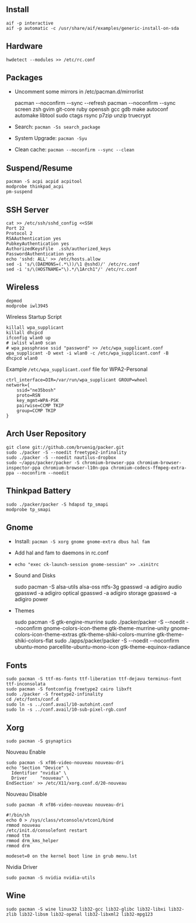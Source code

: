 Install
-------

    aif -p interactive
    aif -p automatic -c /usr/share/aif/examples/generic-install-on-sda

Hardware
--------

    hwdetect --modules >> /etc/rc.conf

Packages
--------

* Uncomment some mirrors in /etc/pacman.d/mirrorlist

    pacman --noconfirm --sync --refresh
    pacman --noconfirm --sync screen zsh gvim git-core ruby openssh gcc gdb make autoconf automake libtool sudo ctags rsync p7zip unzip truecrypt

* Search: `pacman -Ss search_package`
* System Upgrade: `pacman -Syu`
* Clean cache: `pacman --noconfirm --sync --clean`

Suspend/Resume
--------------

    pacman -S acpi acpid acpitool
    modprobe thinkpad_acpi
    pm-suspend

SSH Server
----------

    cat >> /etc/ssh/sshd_config <<SSH
    Port 22
    Protocol 2
    RSAAuthentication yes
    PubkeyAuthentication yes
    AuthorizedKeysFile	.ssh/authorized_keys
    PasswordAuthentication yes
    echo 'sshd: ALL' >> /etc/hosts.allow
    sed -i 's/\(DAEMONS=(.*\))/\1 @sshd)/' /etc/rc.conf
    sed -i 's/\(HOSTNAME="\).*/\1Arch1"/' /etc/rc.conf

Wireless
--------

    depmod
    modprobe iwl3945

Wireless Startup Script

    killall wpa_supplicant
    killall dhcpcd
    ifconfig wlan0 up
    # iwlist wlan0 scan
    # wpa_passphrase ssid "password" >> /etc/wpa_supplicant.conf
    wpa_supplicant -D wext -i wlan0 -c /etc/wpa_supplicant.conf -B
    dhcpcd wlan0

Example `/etc/wpa_supplicant.conf` file for WPA2-Personal

    ctrl_interface=DIR=/var/run/wpa_supplicant GROUP=wheel
    network={
        ssid="ne35bosh"
        proto=RSN
        key_mgmt=WPA-PSK
        pairwise=CCMP TKIP
        group=CCMP TKIP
    }

Arch User Repository
--------------------

    git clone git://github.com/bruenig/packer.git
    sudo ./packer -S --noedit freetype2-infinality
    sudo ./packer -S --noedit nautilus-dropbox
    sudo ~/apps/packer/packer -S chromium-browser-ppa chromium-browser-inspector-ppa chromium-browser-l10n-ppa chromium-codecs-ffmpeg-extra-ppa --noconfirm --noedit

Thinkpad Battery
----------------

    sudo ./packer/packer -S hdapsd tp_smapi
    modprobe tp_smapi

Gnome
-----

* Install: `pacman -S xorg gnome gnome-extra dbus hal fam`

* Add hal and fam to daemons in rc.conf

* `echo "exec ck-launch-session gnome-session" >> .xinitrc`

* Sound and Disks

    sudo pacman -S alsa-utils alsa-oss ntfs-3g
    gpasswd -a adigiro audio
    gpasswd -a adigiro optical
    gpasswd -a adigiro storage
    gpasswd -a adigiro power

* Themes

    sudo pacman -S gtk-engine-murrine
    sudo ./packer/packer -S --noedit --noconfirm gnome-colors-icon-theme gtk-theme-murrine-unity gnome-colors-icon-theme-extras gtk-theme-shiki-colors-murrine gtk-theme-shiki-colors-flat
    sudo ./apps/packer/packer -S --noedit --noconfirm ubuntu-mono parcellite-ubuntu-mono-icon gtk-theme-equinox-radiance

Fonts
-----

    sudo pacman -S ttf-ms-fonts ttf-liberation ttf-dejavu terminus-font ttf-inconsolata
    sudo pacman -S fontconfig freetype2 cairo libxft
    sudo ./packer -S freetype2-infinality
    cd /etc/fonts/conf.d
    sudo ln -s ../conf.avail/10-autohint.conf
    sudo ln -s ../conf.avail/10-sub-pixel-rgb.conf

Xorg
----

    sudo pacman -S gsynaptics

Nouveau Enable

    sudo pacman -S xf86-video-nouveau nouveau-dri
    echo 'Section "Device" \
      Identifier "nvidia" \
      Driver     "nouveau" \
    EndSection' >> /etc/X11/xorg.conf.d/20-nouveau

Nouveau Disable

    sudo pacman -R xf86-video-nouveau nouveau-dri

    #!/bin/sh
    echo 0 > /sys/class/vtconsole/vtcon1/bind
    rmmod nouveau
    /etc/init.d/consolefont restart
    rmmod ttm
    rmmod drm_kms_helper
    rmmod drm

    modeset=0 on the kernel boot line in grub menu.lst

Nvidia Driver

    sudo pacman -S nvidia nvidia-utils

Wine
----

    sudo pacman -S wine linux32 lib32-gcc lib32-glibc lib32-libxi lib32-zlib lib32-libsm lib32-openal lib32-libxml2 lib32-mpg123

